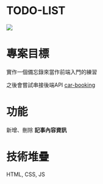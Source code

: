 # TODO-LIST
![](https://hackmd.io/_uploads/rkFD7cvjh.png)

# 專案目標
實作一個備忘錄來當作前端入門的練習

之後會嘗試串接後端API [car-booking](https://github.com/diverwil1995/car-booking)
# 功能
新增、刪除 **記事內容資訊**
# 技術堆疊
HTML, CSS, JS
